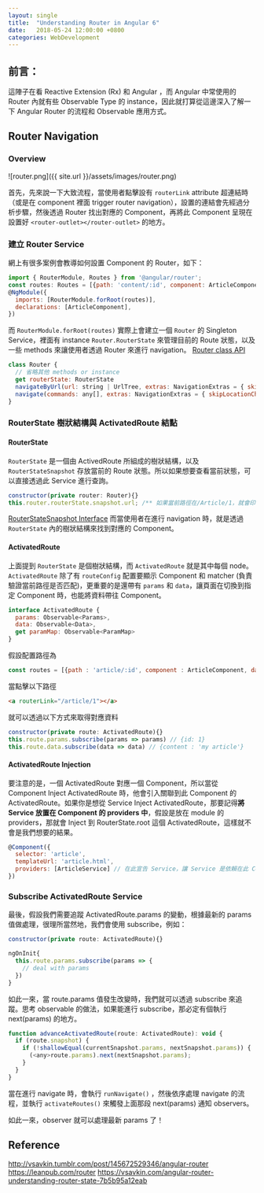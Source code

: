 ```yaml
---
layout: single
title:  "Understanding Router in Angular 6"
date:   2018-05-24 12:00:00 +0800
categories: WebDevelopment
---
```

## 前言：
這陣子在看 Reactive Extension (Rx) 和 Angular ，而 Angular 中常使用的 Router 內就有些 Observable Type 的 instance，因此就打算從這邊深入了解一下 Angular Router 的流程和 Observable 應用方式。

## Router Navigation
### Overview
![router.png]({{ site.url }}/assets/images/router.png)

首先，先來說一下大致流程，當使用者點擊設有 `routerLink` attribute 超連結時（或是在 component 裡面 trigger router navigation），設置的連結會先經過分析步驟，然後透過 Router 找出對應的 Component，再將此 Component 呈現在設置好 `<router-outlet></router-outlet>`  的地方。

### 建立 Router Service
網上有很多案例會教導如何設置 Component 的 Router，如下：
```javascript
import { RouterModule, Routes } from '@angular/router';
const routes: Routes = [{path: 'content/:id', component: ArticleComponent}];
@NgModule({
  imports: [RouterModule.forRoot(routes)],
  declarations: [ArticleComponent],
})
```
而 `RouterModule.forRoot(routes)` 實際上會建立一個 `Router` 的 Singleton Service，裡面有 instance `Router.RouterState` 來管理目前的 Route 狀態，以及一些 methods 來讓使用者透過 Router 來進行 navigation。
[Router class API](https://angular.io/api/router/Router)
```javascript
class Router {
  // 省略其他 methods or instance
  get routerState: RouterState
  navigateByUrl(url: string | UrlTree, extras: NavigationExtras = { skipLocationChange: false }): Promise<boolean>
  navigate(commands: any[], extras: NavigationExtras = { skipLocationChange: false }): Promise<boolean>
}
```
### RouterState 樹狀結構與 ActivatedRoute 結點
#### RouterState
`RouterState` 是一個由 ActivedRoute 所組成的樹狀結構，以及 `RouterStateSnapshot` 存放當前的 Route 狀態。所以如果想要查看當前狀態，可以直接透過此 Service 進行查詢。
```javascript
constructor(private router: Router){}
this.router.routerState.snapshot.url; /** 如果當前路徑在/Article/1，就會印出 /Article/1 */
```
[RouterStateSnapshot Interface](https://angular.io/api/router/RouterStateSnapshot)
而當使用者在進行 navigation 時，就是透過 `RouterState` 內的樹狀結構來找到對應的 Component。

#### ActivatedRoute
上面提到 `RouterState` 是個樹狀結構，而 `ActivatedRoute` 就是其中每個 node。 `ActivatedRoute` 除了有 `routeConfig` 配置要顯示 Component 和 matcher (負責驗證當前路徑是否匹配)，更重要的是還帶有 `params` 和 `data`，讓頁面在切換到指定 Component 時，也能將資料帶往 Component。

```javascript
interface ActivatedRoute {
  params: Observable<Params>,
  data: Observable<Data>,
  get paramMap: Observable<ParamMap>
}
```
假設配置路徑為
```javascript
const routes = [{path : 'article/:id', component : ArticleComponent, data : {content : 'my article'}}]
```
當點擊以下路徑
```html
<a routerLink="/article/1"></a> 
```
就可以透過以下方式來取得對應資料
```javascript
constructor(private route: ActivatedRoute){}
this.route.params.subscribe(params => params) // {id: 1}
this.route.data.subscribe(data => data) // {content : 'my article'}
```
#### ActivatedRoute Injection
要注意的是，一個 ActivatedRoute 對應一個 Component，所以當從 Component Inject ActivatedRoute 時，他會引入關聯到此 Component 的 ActivatedRoute。如果你是想從 Service Inject ActivatedRoute，那要記得**將 Service 放置在 Component 的 providers 中**，假設是放在 module 的 providers，那就會 Inject 到 RouterState.root 這個 ActivatedRoute，這樣就不會是我們想要的結果。

```javascript
@Component({
  selector: 'article',
  templateUrl: 'article.html',
  providers: [ArticleService] // 在此宣告 Service，讓 Service 是依賴在此 Component.
})
```
### Subscribe ActivatedRoute Service
最後，假設我們需要追蹤 ActivatedRoute.params 的變動，根據最新的 params 值做處理，很理所當然地，我們會使用 subscribe，例如：
```javascript
constructor(private route: ActivatedRoute){}

ngOnInit{
  this.route.params.subscribe(params => {
    // deal with params
  })
}
```
如此一來，當 route.params 值發生改變時，我們就可以透過 subscribe 來追蹤。思考 observable 的做法，如果能進行 subscribe，那必定有個執行 next(params) 的地方。

```javascript
function advanceActivatedRoute(route: ActivatedRoute): void {
  if (route.snapshot) {
    if (!shallowEqual(currentSnapshot.params, nextSnapshot.params)) {
      (<any>route.params).next(nextSnapshot.params);
    }
  }
}
```
當在進行 navigate 時，會執行 `runNavigate()` ，然後依序處理 navigate 的流程，並執行 `activateRoutes()` 來觸發上面那段 next(params) 通知 observers。

如此一來，observer 就可以處理最新 params 了！

## Reference
http://vsavkin.tumblr.com/post/145672529346/angular-router
https://leanpub.com/router
https://vsavkin.com/angular-router-understanding-router-state-7b5b95a12eab